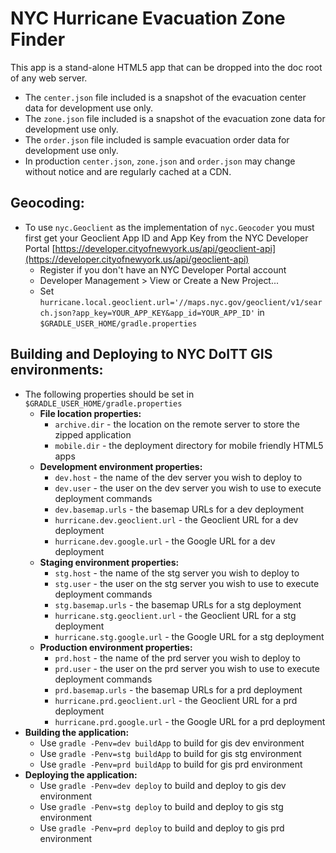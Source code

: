 # NYC Hurricane Evacuation Zone Finder

This app is a stand-alone HTML5 app that can be dropped into the doc root of any web server.

* The ```center.json``` file included is a snapshot of the evacuation center data for development use only.
* The ```zone.json``` file included is a snapshot of the evacuation zone data for development use only.
* The ```order.json``` file included is sample evacuation order data for development use only.
* In production ```center.json```, ```zone.json``` and ```order.json``` may change without notice and are regularly cached at a CDN.

## Geocoding:
* To use ```nyc.Geoclient``` as the implementation of ```nyc.Geocoder``` you must first get your Geoclient App ID and App Key from the NYC Developer Portal [https://developer.cityofnewyork.us/api/geoclient-api](https://developer.cityofnewyork.us/api/geoclient-api)
  * Register if you don't have an NYC Developer Portal account
  * Developer Management > View or Create a New Project...
  * Set ```hurricane.local.geoclient.url='//maps.nyc.gov/geoclient/v1/search.json?app_key=YOUR_APP_KEY&app_id=YOUR_APP_ID'``` in ```$GRADLE_USER_HOME/gradle.properties```
	
## Building and Deploying to NYC DoITT GIS environments:
* The following properties should be set in ```$GRADLE_USER_HOME/gradle.properties```
	* __File location properties:__
		* ```archive.dir``` - the location on the remote server to store the zipped application
		* ```mobile.dir``` - the deployment directory for mobile friendly HTML5 apps 
	* __Development environment properties:__
		* ```dev.host``` - the name of the dev server you wish to deploy to 
		* ```dev.user``` - the user on the dev server you wish to use to execute deployment commands
		* ```dev.basemap.urls``` - the basemap URLs for a dev deployment 
		* ```hurricane.dev.geoclient.url``` - the Geoclient URL for a dev deployment
		* ```hurricane.dev.google.url``` - the Google URL for a dev deployment
	* __Staging environment properties:__
		* ```stg.host``` - the name of the stg server you wish to deploy to 
		* ```stg.user``` - the user on the stg server you wish to use to execute deployment commands
		* ```stg.basemap.urls``` - the basemap URLs for a stg deployment 
		* ```hurricane.stg.geoclient.url``` - the Geoclient URL for a stg deployment
		* ```hurricane.stg.google.url``` - the Google URL for a stg deployment
	* __Production environment properties:__
		* ```prd.host``` - the name of the prd server you wish to deploy to 
		* ```prd.user``` - the user on the prd server you wish to use to execute deployment commands
		* ```prd.basemap.urls``` - the basemap URLs for a prd deployment 
		* ```hurricane.prd.geoclient.url``` - the Geoclient URL for a prd deployment
		* ```hurricane.prd.google.url``` - the Google URL for a prd deployment
* __Building the application:__
	* Use ```gradle -Penv=dev buildApp``` to build for gis dev environment
	* Use ```gradle -Penv=stg buildApp``` to build for gis stg environment
	* Use ```gradle -Penv=prd buildApp``` to build for gis prd environment
* __Deploying the application:__
	* Use ```gradle -Penv=dev deploy``` to build and deploy to gis dev environment
	* Use ```gradle -Penv=stg deploy``` to build and deploy to gis stg environment
	* Use ```gradle -Penv=prd deploy``` to build and deploy to gis prd environment


